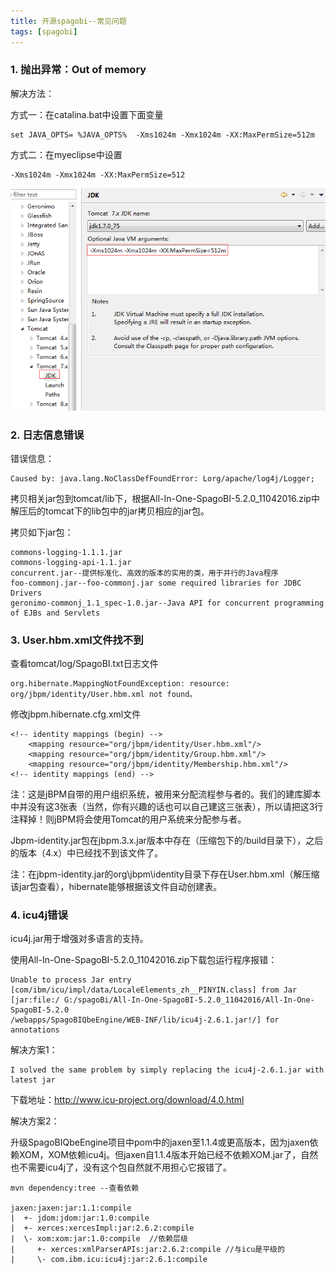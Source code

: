 ```yaml
---
title: 开源spagobi--常见问题
tags: [spagobi]
---
```


### 1. 抛出异常：Out of memory

解决方法：

方式一：在catalina.bat中设置下面变量

```
set JAVA_OPTS= %JAVA_OPTS%  -Xms1024m -Xmx1024m -XX:MaxPermSize=512m
```

方式二：在myeclipse中设置

```
-Xms1024m -Xmx1024m -XX:MaxPermSize=512
```

![](/images/open/spagobi/myeclipse-jvm-mem.png)

### 2. 日志信息错误

错误信息：

```
Caused by: java.lang.NoClassDefFoundError: Lorg/apache/log4j/Logger;
```

拷贝相关jar包到tomcat/lib下，根据All-In-One-SpagoBI-5.2.0_11042016.zip中解压后的tomcat下的lib包中的jar拷贝相应的jar包。

拷贝如下jar包：

```
commons-logging-1.1.1.jar
commons-logging-api-1.1.jar
concurrent.jar--提供标准化、高效的版本的实用的类，用于并行的Java程序
foo-commonj.jar--foo-commonj.jar some required libraries for JDBC Drivers
geronimo-commonj_1.1_spec-1.0.jar--Java API for concurrent programming of EJBs and Servlets
```

### 3. User.hbm.xml文件找不到

查看tomcat/log/SpagoBI.txt日志文件

```
org.hibernate.MappingNotFoundException: resource: org/jbpm/identity/User.hbm.xml not found。
```

修改jbpm.hibernate.cfg.xml文件

```
<!-- identity mappings (begin) -->
    <mapping resource="org/jbpm/identity/User.hbm.xml"/>
    <mapping resource="org/jbpm/identity/Group.hbm.xml"/>
    <mapping resource="org/jbpm/identity/Membership.hbm.xml"/>
<!-- identity mappings (end) -->
```

注：这是jBPM自带的用户组织系统，被用来分配流程参与者的。我们的建库脚本中并没有这3张表（当然，你有兴趣的话也可以自己建这三张表），所以请把这3行注释掉！则jBPM将会使用Tomcat的用户系统来分配参与者。

Jbpm-identity.jar包在jbpm.3.x.jar版本中存在（压缩包下的/build目录下），之后的版本（4.x）中已经找不到该文件了。

注：在jbpm-identity.jar的org\jbpm\identity目录下存在User.hbm.xml（解压缩该jar包查看），hibernate能够根据该文件自动创建表。

### 4. icu4j错误

icu4j.jar用于增强对多语言的支持。

使用All-In-One-SpagoBI-5.2.0_11042016.zip下载包运行程序报错：

```
Unable to process Jar entry [com/ibm/icu/impl/data/LocaleElements_zh__PINYIN.class] from Jar [jar:file:/ G:/spagoBi/All-In-One-SpagoBI-5.2.0_11042016/All-In-One-SpagoBI-5.2.0
/webapps/SpagoBIQbeEngine/WEB-INF/lib/icu4j-2.6.1.jar!/] for annotations
```

解决方案1：

```
I solved the same problem by simply replacing the icu4j-2.6.1.jar with latest jar
```

下载地址：http://www.icu-project.org/download/4.0.html

解决方案2：

升级SpagoBIQbeEngine项目中pom中的jaxen至1.1.4或更高版本，因为jaxen依赖XOM，XOM依赖icu4j。但jaxen自1.1.4版本开始已经不依赖XOM.jar了，自然也不需要icu4j了，没有这个包自然就不用担心它报错了。

```
mvn dependency:tree --查看依赖

jaxen:jaxen:jar:1.1:compile
|  +- jdom:jdom:jar:1.0:compile
|  +- xerces:xercesImpl:jar:2.6.2:compile
|  \- xom:xom:jar:1.0:compile  //依赖层级
|     +- xerces:xmlParserAPIs:jar:2.6.2:compile //与icu是平级的
|     \- com.ibm.icu:icu4j:jar:2.6.1:compile
```



